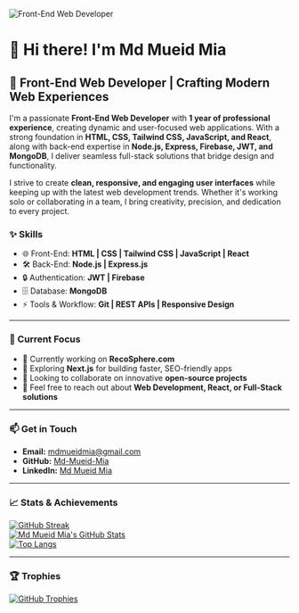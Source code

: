 ![Front-End Web Developer](https://scontent.fjsr17-1.fna.fbcdn.net/v/t39.30808-6/471546819_2584270808435736_2274969574795758737_n.jpg?_nc_cat=104&ccb=1-7&_nc_sid=127cfc&_nc_eui2=AeHOm5p-MKE5j2CmmrDaR_pAzeXXOmEilbfN5dc6YSKVt1I4tkCDXXsG_DpQtWPCI2cdI4aylJJOasVHOWjv2Ru_&_nc_ohc=n2A2vZm4KqUQ7kNvgE2V9BS&_nc_zt=23&_nc_ht=scontent.fjsr17-1.fna&_nc_gid=AoBSkLwmmHgDwGBuDZhy5s7&oh=00_AYAoGytJ4VffCxiOFfVjfLXDYs0UEfRaxQ-N2bJoEfqyQg&oe=677ECBA4)

# 👋 Hi there! I'm **Md Mueid Mia**  
## 🚀 Front-End Web Developer | Crafting Modern Web Experiences  

I'm a passionate **Front-End Web Developer** with **1 year of professional experience**, creating dynamic and user-focused web applications. With a strong foundation in **HTML, CSS, Tailwind CSS, JavaScript, and React**, along with back-end expertise in **Node.js, Express, Firebase, JWT, and MongoDB**, I deliver seamless full-stack solutions that bridge design and functionality.  

I strive to create **clean, responsive, and engaging user interfaces** while keeping up with the latest web development trends. Whether it's working solo or collaborating in a team, I bring creativity, precision, and dedication to every project.  

### **✨ Skills**  
- 🌐 Front-End: **HTML | CSS | Tailwind CSS | JavaScript | React**  
- 🛠️ Back-End: **Node.js | Express.js**  
- 🔒 Authentication: **JWT | Firebase**  
- 🗄️ Database: **MongoDB**  
- ⚡ Tools & Workflow: **Git | REST APIs | Responsive Design**  

---

### **🌟 Current Focus**  
- 🔭 Currently working on **RecoSphere.com**  
- 🌱 Exploring **Next.js** for building faster, SEO-friendly apps  
- 👯 Looking to collaborate on innovative **open-source projects**  
- 💬 Feel free to reach out about **Web Development, React, or Full-Stack solutions**  

---

### 📫 **Get in Touch**  
- **Email:** mdmueidmia@gmail.com  
- **GitHub:** [Md-Mueid-Mia](https://github.com/Md-Mueid-Mia)  
- **LinkedIn:** [Md Mueid Mia](https://www.linkedin.com/in/md-mueid-mia-7a4287254/)  

---

### **📈 Stats & Achievements**  
[![GitHub Streak](https://streak-stats.demolab.com/?user=Md-Mueid-Mia&theme=radical)](https://git.io/streak-stats)  
[![Md Mueid Mia's GitHub Stats](https://github-readme-stats.vercel.app/api?username=Md-Mueid-Mia&show_icons=true&theme=radical)](https://github.com/anuraghazra/github-readme-stats)  
[![Top Langs](https://github-readme-stats.vercel.app/api/top-langs/?username=Md-Mueid-Mia&layout=compact&theme=radical)](https://github.com/anuraghazra/github-readme-stats)  

---

### 🏆 **Trophies**  
[![GitHub Trophies](https://github-profile-trophy.vercel.app/?username=Md-Mueid-Mia&theme=radical)](https://github.com/ryo-ma/github-profile-trophy)  
